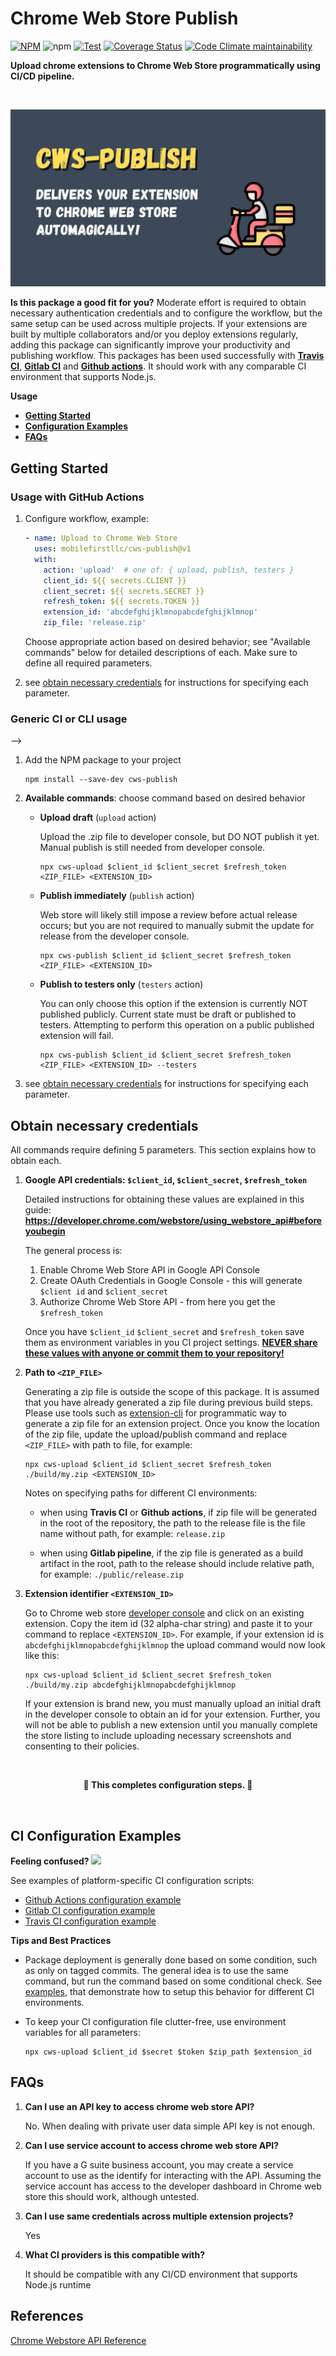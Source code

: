 # Chrome Web Store Publish

[![NPM](https://img.shields.io/npm/v/cws-publish)](https://www.npmjs.com/package/cws-publish)
![npm](https://img.shields.io/npm/dt/cws-publish)
[![Test](https://github.com/MobileFirstLLC/cws-publish/actions/workflows/test.yml/badge.svg)](https://github.com/MobileFirstLLC/cws-publish/actions/workflows/test.yml)
[![Coverage Status](https://img.shields.io/coveralls/github/MobileFirstLLC/cws-publish)](https://coveralls.io/github/MobileFirstLLC/cws-publish?branch=main)
[![Code Climate maintainability](https://img.shields.io/codeclimate/maintainability/MobileFirstLLC/cws-publish)](https://codeclimate.com/github/MobileFirstLLC/cws-publish)

**Upload chrome extensions to Chrome Web Store programmatically using CI/CD pipeline.**

<br/>

![img](https://raw.githubusercontent.com/MobileFirstLLC/cws-publish/main/.github/feature.jpg)

**Is this package a good fit for you?** Moderate effort is required to obtain necessary authentication credentials and to configure the workflow, but the same setup can be used across multiple projects. If your extensions are built by multiple collaborators and/or you deploy extensions regularly, adding this package can significantly improve your productivity and publishing workflow. This packages has been used successfully with **[Travis CI](https://www.travis-ci.com/)**, **[Gitlab CI](https://docs.gitlab.com/ee/ci/)** and **[Github actions](https://github.com/features/actions)**. It should work with any comparable CI environment that supports Node.js.

**Usage**

- **[Getting Started](#getting-started)**
- **[Configuration Examples](#ci-configuration-examples)** 
- **[FAQs](#faqs)**

## Getting Started

### Usage with GitHub Actions

1. Configure workflow, example:

   ```yaml
   - name: Upload to Chrome Web Store
     uses: mobilefirstllc/cws-publish@v1
     with:
       action: 'upload'  # one of: { upload, publish, testers }
       client_id: ${{ secrets.CLIENT }}
       client_secret: ${{ secrets.SECRET }}
       refresh_token: ${{ secrets.TOKEN }}
       extension_id: 'abcdefghijklmnopabcdefghijklmnop' 
       zip_file: 'release.zip'
   ```
   
   Choose appropriate action based on desired behavior; see "Available commands" below for detailed descriptions of each.
   Make sure to define all required parameters.

3. see [obtain necessary credentials](#obtain-necessary-credentials) for instructions for specifying each parameter.

### Generic CI or CLI usage

-->

1. Add the NPM package to your project

   ```
   npm install --save-dev cws-publish
   ```

2. **Available commands**: choose command based on desired behavior

   - **Upload draft** (`upload` action)

     Upload the .zip file to developer console, but DO NOT publish it yet. Manual publish is still needed from developer console.

     ```
     npx cws-upload $client_id $client_secret $refresh_token <ZIP_FILE> <EXTENSION_ID>
     ```

   - **Publish immediately** (`publish` action)

      Web store will likely still impose a review before actual release occurs; but you are not required to manually submit the update for release from the developer console.

      ```
      npx cws-publish $client_id $client_secret $refresh_token <ZIP_FILE> <EXTENSION_ID>
      ```

   - **Publish to testers only** (`testers` action)

       You can only choose this option if the extension is currently NOT published publicly. Current state must be draft or published to testers. Attempting to perform this operation on a public published extension will fail.

       ```
       npx cws-publish $client_id $client_secret $refresh_token <ZIP_FILE> <EXTENSION_ID> --testers
       ```
     
3. see [obtain necessary credentials](#obtain-necessary-credentials) for instructions for specifying each parameter. 

## Obtain necessary credentials

All commands require defining 5 parameters. This section explains how to obtain each.

1. **Google API credentials: `$client_id`, `$client_secret`, `$refresh_token`** 
 
    Detailed instructions for obtaining these values are explained in this guide: **https://developer.chrome.com/webstore/using_webstore_api#beforeyoubegin**
    
    The general process is:
    1. Enable Chrome Web Store API in Google API Console 
    2. Create OAuth Credentials in Google Console - this will generate `$client id` and `$client_secret`
    3. Authorize Chrome Web Store API - from here you get the `$refresh_token`
    
    Once you have `$client_id` `$client_secret` and `$refresh_token` save them as environment variables in you CI project settings. <u>**NEVER share these values with anyone or commit them to your repository!**</u>

2. **Path to `<ZIP_FILE>`**

    Generating a zip file is outside the scope of this package. It is assumed that you have already generated a zip file during previous build steps. Please use tools such as [extension-cli](https://github.com/MobileFirstLLC/extension-cli) for programmatic way to generate a zip file for an extension project. Once you know the location of the zip file, update the upload/publish command and replace `<ZIP_FILE>` with path to file, for example:
     
    ```
    npx cws-upload $client_id $client_secret $refresh_token ./build/my.zip <EXTENSION_ID>
    ```

    Notes on specifying paths for different CI environments: 
    
    - when using **Travis CI** or **Github actions**, if zip file will be generated in the root of the repository, the path to the release file is the file name without path, for example: `release.zip` 
    
    - when using **Gitlab pipeline**, if the zip file is generated as a build artifact in the root, path to the release should include relative path, for example: `./public/release.zip` 
    
3. **Extension identifier `<EXTENSION_ID>`**

    Go to Chrome web store [developer console](https://chrome.google.com/webstore/developer/dashboard) and click on an existing extension. Copy the item id (32 alpha-char string) and paste it to your command to replace `<EXTENSION_ID>`. For example, if your extension id is `abcdefghijklmnopabcdefghijklmnop` the upload command would now look like this:

    ```
    npx cws-upload $client_id $client_secret $refresh_token ./build/my.zip abcdefghijklmnopabcdefghijklmnop
    ```
       
    If your extension is brand new, you must manually upload an initial draft in the developer console to obtain an id for your extension. Further, you will not be able to publish a new extension until you manually complete the store listing to include uploading necessary screenshots and consenting to their policies.

<br/>

<p align="center">
<strong>🏁 This completes configuration steps. 🏁</strong> 
</p>

<br/>

## CI Configuration Examples

<strong>Feeling confused? <img src='https://media0.giphy.com/media/xk9cukG3p8mcv0tlli/giphy.gif' width="42" /></strong>

See examples of platform-specific CI configuration scripts:

- [Github Actions configuration example](https://github.com/MobileFirstLLC/cws-publish/tree/main/examples/gh-actions.yml)
- [Gitlab CI configuration example](https://github.com/MobileFirstLLC/cws-publish/tree/main/examples/.gitlab-ci.yml)
- [Travis CI configuration example](https://github.com/MobileFirstLLC/cws-publish/tree/main/examples/.travis.yml)

**Tips and Best Practices**

- Package deployment is generally done based on some condition, such as only on tagged commits. The general idea is to use the same command, but run the command based on some conditional check. See [examples](https://github.com/MobileFirstLLC/cws-publish/tree/main/examples), that demonstrate how to setup this behavior for different CI environments.

- To keep your CI configuration file clutter-free, use environment variables for all parameters:

   ```
   npx cws-upload $client_id $secret $token $zip_path $extension_id
   ```

## FAQs

1. **Can I use an API key to access chrome web store API?**

   No. When dealing with private user data simple API key is not enough.

2. **Can I use service account to access chrome web store API?**

   If you have a G suite business account, you may create a service account to use as the identify for interacting with the API. Assuming the service account has access to the developer dashboard in Chrome web store this should work, although untested.

3. **Can I use same credentials across multiple extension projects?**

   Yes

4. **What CI providers is this compatible with?**

   It should be compatible with any CI/CD environment that supports Node.js runtime

## References

[Chrome Webstore API Reference](https://developer.chrome.com/webstore/api_index)
